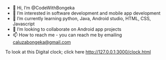 - 👋 Hi, I’m @CodeWithBongeka
- 👀 I’m interested in software development and mobile app development 
- 🌱 I’m currently learning python, Java, Android studio, HTML, CSS, Javascript
- 💞️ I’m looking to collaborate on Android app projects
- 📫 How to reach me - you can reach me by emailing caluzabongeka@gmail.com 


To look at this Digital clock;
click here http://127.0.0.1:3000/clock.html

<!---
CodeWithBongeka/CodeWithBongeka is a ✨ special ✨ repository because its `README.md` (this file) appears on your GitHub profile.
You can click the Preview link to take a look at your changes.
--->
